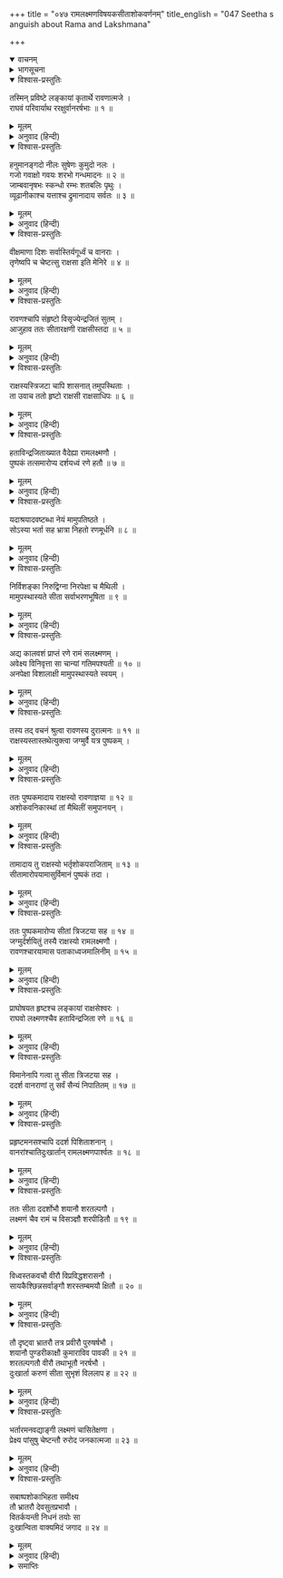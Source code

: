 +++
title = "०४७ रामलक्ष्मणविषयकसीताशोकवर्णनम्"
title_english = "047 Seetha s anguish about Rama and Lakshmana"

+++
<details open><summary>वाचनम्</summary>
<div caption="श्रीराम-हरिसीताराममूर्ति-घनपाठिभ्यां वचनम्" class="audioEmbed" src="https://archive.org/download/Ramayana-recitation-Sriram-harisItArAmamUrti-Ghanapaati-v2/Kanda_6/Kanda_6_YK-047-Seetha_s_anguish_about_Rama_and_Lakshmana_0.mp3"></div>
</details>

<details><summary>भागसूचना</summary>

47. वानरोंद्वारा श्रीराम और लक्ष्मणकी रक्षा, रावणकी आज्ञासे राक्षसियोंका सीताको पुष्पकविमानद्वारा रणभूमिमें ले जाकर श्रीराम और लक्ष्मणका दर्शन कराना और सीताका दुःखी होकर रोना
</details>

<details open><summary>विश्वास-प्रस्तुतिः</summary>

तस्मिन् प्रविष्टे लङ्कायां कृतार्थे रावणात्मजे ।  
राघवं परिवार्याथ ररक्षुर्वानरर्षभाः ॥ १ ॥
</details>

<details><summary>मूलम्</summary>

तस्मिन् प्रविष्टे लङ्कायां कृतार्थे रावणात्मजे ।  
राघवं परिवार्याथ ररक्षुर्वानरर्षभाः ॥ १ ॥
</details>

<details><summary>अनुवाद (हिन्दी)</summary>

रावणकुमार इन्द्रजित् जब अपना काम बनाकर लङ्कामें चला गया, तब सभी श्रेष्ठ वानर श्रीरघुनाथजीको चारों ओरसे घेरकर उनकी रक्षा करने लगे ॥ १ ॥
</details>

<details open><summary>विश्वास-प्रस्तुतिः</summary>

हनुमानङ्गदो नीलः सुषेणः कुमुदो नलः ।  
गजो गवाक्षो गवयः शरभो गन्धमादनः ॥ २ ॥  
जाम्बवानृषभः स्कन्धो रम्भः शतबलिः पृथुः ।  
व्यूढानीकाश्च यत्ताश्च द्रुमानादाय सर्वतः ॥ ३ ॥
</details>

<details><summary>मूलम्</summary>

हनुमानङ्गदो नीलः सुषेणः कुमुदो नलः ।  
गजो गवाक्षो गवयः शरभो गन्धमादनः ॥ २ ॥  
जाम्बवानृषभः स्कन्धो रम्भः शतबलिः पृथुः ।  
व्यूढानीकाश्च यत्ताश्च द्रुमानादाय सर्वतः ॥ ३ ॥
</details>

<details><summary>अनुवाद (हिन्दी)</summary>

हनुमान्, अङ्गद, नील, सुषेण, कुमुद, नल, गज, गवाक्ष, गवय, शरभ, गन्धमादन, जाम्बवान्, ऋषभ, स्कन्ध, रम्भ, शतबलि और पृथु—ये सब सावधान हो अपनी सेनाकी व्यूहरचना करके हाथोंमें वृक्ष लिये सब ओरसे पहरा देने लगे ॥ २-३ ॥
</details>

<details open><summary>विश्वास-प्रस्तुतिः</summary>

वीक्षमाणा दिशः सर्वास्तिर्यगूर्ध्वं च वानराः ।  
तृणेष्वपि च चेष्टत्सु राक्षसा इति मेनिरे ॥ ४ ॥
</details>

<details><summary>मूलम्</summary>

वीक्षमाणा दिशः सर्वास्तिर्यगूर्ध्वं च वानराः ।  
तृणेष्वपि च चेष्टत्सु राक्षसा इति मेनिरे ॥ ४ ॥
</details>

<details><summary>अनुवाद (हिन्दी)</summary>

वे सब वानर सम्पूर्ण दिशाओंमें ऊपर-नीचे और अगल-बगलमें भी देखते रहते थे तथा तिनकोंके भी हिल जानेपर यही समझते थे कि राक्षस आ गये ॥ ४ ॥
</details>

<details open><summary>विश्वास-प्रस्तुतिः</summary>

रावणश्चापि संहृष्टो विसृज्येन्द्रजितं सुतम् ।  
आजुहाव ततः सीतारक्षणी राक्षसीस्तदा ॥ ५ ॥
</details>

<details><summary>मूलम्</summary>

रावणश्चापि संहृष्टो विसृज्येन्द्रजितं सुतम् ।  
आजुहाव ततः सीतारक्षणी राक्षसीस्तदा ॥ ५ ॥
</details>

<details><summary>अनुवाद (हिन्दी)</summary>

उधर हर्षसे भरे हुए रावणने भी अपने पुत्र इन्द्रजित् को विदा करके उस समय सीताजीकी रक्षा करनेवाली राक्षसियोंको बुलवाया ॥ ५ ॥
</details>

<details open><summary>विश्वास-प्रस्तुतिः</summary>

राक्षस्यस्त्रिजटा चापि शासनात् तमुपस्थिताः ।  
ता उवाच ततो हृष्टो राक्षसी राक्षसाधिपः ॥ ६ ॥
</details>

<details><summary>मूलम्</summary>

राक्षस्यस्त्रिजटा चापि शासनात् तमुपस्थिताः ।  
ता उवाच ततो हृष्टो राक्षसी राक्षसाधिपः ॥ ६ ॥
</details>

<details><summary>अनुवाद (हिन्दी)</summary>

आज्ञा पाते ही त्रिजटा तथा अन्य राक्षसियाँ उसके पास आयीं । तब हर्षमें भरे हुए राक्षसराजने उन राक्षसियोंसे कहा— ॥ ६ ॥
</details>

<details open><summary>विश्वास-प्रस्तुतिः</summary>

हताविन्द्रजिताख्यात वैदेह्या रामलक्ष्मणौ ।  
पुष्पकं तत्समारोप्य दर्शयध्वं रणे हतौ ॥ ७ ॥
</details>

<details><summary>मूलम्</summary>

हताविन्द्रजिताख्यात वैदेह्या रामलक्ष्मणौ ।  
पुष्पकं तत्समारोप्य दर्शयध्वं रणे हतौ ॥ ७ ॥
</details>

<details><summary>अनुवाद (हिन्दी)</summary>

‘तुमलोग विदेहकुमारी सीतासे जाकर कहो कि इन्द्रजित् ने राम और लक्ष्मणको मार डाला । फिर पुष्पकविमानपर सीताको चढ़ाकर रणभूमिमें ले जाओ और उन मारे गये दोनों बन्धुओंको उसे दिखा दो ॥ ७ ॥
</details>

<details open><summary>विश्वास-प्रस्तुतिः</summary>

यदाश्रयादवष्टब्धा नेयं मामुपतिष्ठते ।  
सोऽस्या भर्ता सह भ्रात्रा निहतो रणमूर्धनि ॥ ८ ॥
</details>

<details><summary>मूलम्</summary>

यदाश्रयादवष्टब्धा नेयं मामुपतिष्ठते ।  
सोऽस्या भर्ता सह भ्रात्रा निहतो रणमूर्धनि ॥ ८ ॥
</details>

<details><summary>अनुवाद (हिन्दी)</summary>

‘जिसके आश्रयसे गर्वमें भरकर यह मेरे पास नहीं आती थी, वह इसका पति अपने भाईके साथ युद्धके मुहानेपर मारा गया ॥ ८ ॥
</details>

<details open><summary>विश्वास-प्रस्तुतिः</summary>

निर्विशङ्का निरुद्विग्ना निरपेक्षा च मैथिली ।  
मामुपस्थास्यते सीता सर्वाभरणभूषिता ॥ ९ ॥
</details>

<details><summary>मूलम्</summary>

निर्विशङ्का निरुद्विग्ना निरपेक्षा च मैथिली ।  
मामुपस्थास्यते सीता सर्वाभरणभूषिता ॥ ९ ॥
</details>

<details><summary>अनुवाद (हिन्दी)</summary>

‘अब मिथिलेशकुमारी सीताको उसकी अपेक्षा नहीं रहेगी । वह समस्त आभूषणोंसे विभूषित हो भय और शङ्काको त्यागकर मेरी सेवामें उपस्थित होगी ॥ ९ ॥
</details>

<details open><summary>विश्वास-प्रस्तुतिः</summary>

अद्य कालवशं प्राप्तं रणे रामं सलक्ष्मणम् ।  
अवेक्ष्य विनिवृत्ता सा चान्यां गतिमपश्यती ॥ १० ॥  
अनपेक्षा विशालाक्षी मामुपस्थास्यते स्वयम् ।
</details>

<details><summary>मूलम्</summary>

अद्य कालवशं प्राप्तं रणे रामं सलक्ष्मणम् ।  
अवेक्ष्य विनिवृत्ता सा चान्यां गतिमपश्यती ॥ १० ॥  
अनपेक्षा विशालाक्षी मामुपस्थास्यते स्वयम् ।
</details>

<details><summary>अनुवाद (हिन्दी)</summary>

आज रणभूमिमें कालके अधीन हुए राम और लक्ष्मणको देखकर वह उनकी ओरसे अपना मन हटा लेगी तथा अपने लिये दूसरा कोई आश्रय न देखकर उधरसे निराश हो विशाललोचना सीता स्वयं ही मेरे पास चली आयेगी’ ॥ १० १/२ ॥
</details>

<details open><summary>विश्वास-प्रस्तुतिः</summary>

तस्य तद् वचनं श्रुत्वा रावणस्य दुरात्मनः ॥ ११ ॥  
राक्षस्यस्तास्तथेत्युक्त्वा जग्मुर्वै यत्र पुष्पकम् ।
</details>

<details><summary>मूलम्</summary>

तस्य तद् वचनं श्रुत्वा रावणस्य दुरात्मनः ॥ ११ ॥  
राक्षस्यस्तास्तथेत्युक्त्वा जग्मुर्वै यत्र पुष्पकम् ।
</details>

<details><summary>अनुवाद (हिन्दी)</summary>

दुरात्मा रावणकी वह बात सुनकर वे सब राक्षसियाँ ‘बहुत अच्छा’ कह उस स्थानपर गयीं, जहाँ पुष्पकविमान था ॥ ११ १/२ ॥
</details>

<details open><summary>विश्वास-प्रस्तुतिः</summary>

ततः पुष्पकमादाय राक्षस्यो रावणाज्ञया ॥ १२ ॥  
अशोकवनिकास्थां तां मैथिलीं समुपानयन् ।
</details>

<details><summary>मूलम्</summary>

ततः पुष्पकमादाय राक्षस्यो रावणाज्ञया ॥ १२ ॥  
अशोकवनिकास्थां तां मैथिलीं समुपानयन् ।
</details>

<details><summary>अनुवाद (हिन्दी)</summary>

रावणकी आज्ञासे उस पुष्पकविमानको वे राक्षसियाँ अशोकवाटिकामें बैठी हुई मिथिलेशकुमारीके पास ले आयीं ॥ १२ १/२ ॥
</details>

<details open><summary>विश्वास-प्रस्तुतिः</summary>

तामादाय तु राक्षस्यो भर्तृशोकपराजिताम् ॥ १३ ॥  
सीतामारोपयामासुर्विमानं पुष्पकं तदा ।
</details>

<details><summary>मूलम्</summary>

तामादाय तु राक्षस्यो भर्तृशोकपराजिताम् ॥ १३ ॥  
सीतामारोपयामासुर्विमानं पुष्पकं तदा ।
</details>

<details><summary>अनुवाद (हिन्दी)</summary>

उन राक्षसियोंने पतिके शोकसे व्याकुल हुई सीताको तत्काल पुष्पकविमानपर चढ़ाया ॥ १३ १/२ ॥
</details>

<details open><summary>विश्वास-प्रस्तुतिः</summary>

ततः पुष्पकमारोप्य सीतां त्रिजटया सह ॥ १४ ॥  
जग्मुर्दर्शयितुं तस्यै राक्षस्यो रामलक्ष्मणौ ।  
रावणश्चारयामास पताकाध्वजमालिनीम् ॥ १५ ॥
</details>

<details><summary>मूलम्</summary>

ततः पुष्पकमारोप्य सीतां त्रिजटया सह ॥ १४ ॥  
जग्मुर्दर्शयितुं तस्यै राक्षस्यो रामलक्ष्मणौ ।  
रावणश्चारयामास पताकाध्वजमालिनीम् ॥ १५ ॥
</details>

<details><summary>अनुवाद (हिन्दी)</summary>

सीताको पुष्पकविमानपर बिठाकर त्रिजटा-सहित वे राक्षसियाँ उन्हें राम-लक्ष्मणका दर्शन करानेके लिये चलीं । इस प्रकार रावणने उन्हें ध्वजा-पताकाओंसे अलंकृत लङ्कापुरीके ऊपर विचरण करवाया ॥ १४-१५ ॥
</details>

<details open><summary>विश्वास-प्रस्तुतिः</summary>

प्राघोषयत हृष्टश्च लङ्कायां राक्षसेश्वरः ।  
राघवो लक्ष्मणश्चैव हताविन्द्रजिता रणे ॥ १६ ॥
</details>

<details><summary>मूलम्</summary>

प्राघोषयत हृष्टश्च लङ्कायां राक्षसेश्वरः ।  
राघवो लक्ष्मणश्चैव हताविन्द्रजिता रणे ॥ १६ ॥
</details>

<details><summary>अनुवाद (हिन्दी)</summary>

इधर हर्षसे भरे हुए राक्षसराज रावणने लङ्कामें सर्वत्र यह घोषणा करा दी कि राम और लक्ष्मण रणभूमिमें इन्द्रजित् के हाथसे मारे गये ॥ १६ ॥
</details>

<details open><summary>विश्वास-प्रस्तुतिः</summary>

विमानेनापि गत्वा तु सीता त्रिजटया सह ।  
ददर्श वानराणां तु सर्वं सैन्यं निपातितम् ॥ १७ ॥
</details>

<details><summary>मूलम्</summary>

विमानेनापि गत्वा तु सीता त्रिजटया सह ।  
ददर्श वानराणां तु सर्वं सैन्यं निपातितम् ॥ १७ ॥
</details>

<details><summary>अनुवाद (हिन्दी)</summary>

त्रिजटाके साथ उस विमानद्वारा वहाँ जाकर सीताने रणभूमिमें जो वानरोंकी सेनाएँ मारी गयी थीं, उन सबको देखा ॥ १७ ॥
</details>

<details open><summary>विश्वास-प्रस्तुतिः</summary>

प्रहृष्टमनसश्चापि ददर्श पिशिताशनान् ।  
वानरांश्चातिदुःखार्तान् रामलक्ष्मणपार्श्वतः ॥ १८ ॥
</details>

<details><summary>मूलम्</summary>

प्रहृष्टमनसश्चापि ददर्श पिशिताशनान् ।  
वानरांश्चातिदुःखार्तान् रामलक्ष्मणपार्श्वतः ॥ १८ ॥
</details>

<details><summary>अनुवाद (हिन्दी)</summary>

उन्होंने मांसभक्षी राक्षसोंको तो भीतरसे प्रसन्न देखा और श्रीराम तथा लक्ष्मणके पास खड़े हुए वानरोंको अत्यन्त दुःखसे पीड़ित पाया ॥ १८ ॥
</details>

<details open><summary>विश्वास-प्रस्तुतिः</summary>

ततः सीता ददर्शोभौ शयानौ शरतल्पगौ ।  
लक्ष्मणं चैव रामं च विसञ्ज्ञौ शरपीडितौ ॥ १९ ॥
</details>

<details><summary>मूलम्</summary>

ततः सीता ददर्शोभौ शयानौ शरतल्पगौ ।  
लक्ष्मणं चैव रामं च विसञ्ज्ञौ शरपीडितौ ॥ १९ ॥
</details>

<details><summary>अनुवाद (हिन्दी)</summary>

तदनन्तर सीताने बाणशय्यापर सोये हुए दोनों भाई श्रीराम और लक्ष्मणको भी देखा, जो बाणोंसे पीड़ित हो संज्ञाशून्य होकर पड़े थे ॥ १९ ॥
</details>

<details open><summary>विश्वास-प्रस्तुतिः</summary>

विध्वस्तकवचौ वीरौ विप्रविद्धशरासनौ ।  
सायकैश्छिन्नसर्वाङ्गौ शरस्तम्बमयौ क्षितौ ॥ २० ॥
</details>

<details><summary>मूलम्</summary>

विध्वस्तकवचौ वीरौ विप्रविद्धशरासनौ ।  
सायकैश्छिन्नसर्वाङ्गौ शरस्तम्बमयौ क्षितौ ॥ २० ॥
</details>

<details><summary>अनुवाद (हिन्दी)</summary>

उन दोनों वीरोंके कवच टूट गये थे, धनुष-बाण अलग पड़े थे, सायकोंसे सारे अङ्ग छिद गये थे और वे बाणसमूहोंके बने हुए पुतलोंकी भाँति पृथ्वीपर पड़े थे ॥
</details>

<details open><summary>विश्वास-प्रस्तुतिः</summary>

तौ दृष्ट्वा भ्रातरौ तत्र प्रवीरौ पुरुषर्षभौ ।  
शयानौ पुण्डरीकाक्षौ कुमाराविव पावकी ॥ २१ ॥  
शरतल्पगतौ वीरौ तथाभूतौ नरर्षभौ ।  
दुःखार्ता करुणं सीता सुभृशं विललाप ह ॥ २२ ॥
</details>

<details><summary>मूलम्</summary>

तौ दृष्ट्वा भ्रातरौ तत्र प्रवीरौ पुरुषर्षभौ ।  
शयानौ पुण्डरीकाक्षौ कुमाराविव पावकी ॥ २१ ॥  
शरतल्पगतौ वीरौ तथाभूतौ नरर्षभौ ।  
दुःखार्ता करुणं सीता सुभृशं विललाप ह ॥ २२ ॥
</details>

<details><summary>अनुवाद (हिन्दी)</summary>

जो प्रमुख वीर और समस्त पुरुषोंमें उत्तम थे, वे दोनों भाई कमलनयन राम और लक्ष्मण अग्निपुत्र कुमार शाख और विशाखकी भाँति शरसमूहमें सो रहे थे । उन दोनों नरश्रेष्ठ वीरोंको उस अवस्थामें बाणशय्यापर पड़ा देख दुःखसे पीड़ित हुई सीता करुणाजनक स्वरमें जोर-जोरसे विलाप करने लगीं ॥ २१-२२ ॥
</details>

<details open><summary>विश्वास-प्रस्तुतिः</summary>

भर्तारमनवद्याङ्गी लक्ष्मणं चासितेक्षणा ।  
प्रेक्ष्य पांसुषु चेष्टन्तौ रुरोद जनकात्मजा ॥ २३ ॥
</details>

<details><summary>मूलम्</summary>

भर्तारमनवद्याङ्गी लक्ष्मणं चासितेक्षणा ।  
प्रेक्ष्य पांसुषु चेष्टन्तौ रुरोद जनकात्मजा ॥ २३ ॥
</details>

<details><summary>अनुवाद (हिन्दी)</summary>

निर्दोष अङ्गोंवाली श्यामलोचना जनकनन्दिनी सीता अपने पति श्रीराम और देवर लक्ष्मणको धूलमें लोटते देख फूट-फूटकर रोने लगीं ॥ २३ ॥
</details>

<details open><summary>विश्वास-प्रस्तुतिः</summary>

सबाष्पशोकाभिहता समीक्ष्य  
तौ भ्रातरौ देवसुतप्रभावौ ।  
वितर्कयन्ती निधनं तयोः सा  
दुःखान्विता वाक्यमिदं जगाद ॥ २४ ॥
</details>

<details><summary>मूलम्</summary>

सबाष्पशोकाभिहता समीक्ष्य  
तौ भ्रातरौ देवसुतप्रभावौ ।  
वितर्कयन्ती निधनं तयोः सा  
दुःखान्विता वाक्यमिदं जगाद ॥ २४ ॥
</details>

<details><summary>अनुवाद (हिन्दी)</summary>

उनके नेत्रोंसे आँसू बह रहे थे और हृदय शोकके आघातसे पीड़ित था । देवताओंके तुल्य प्रभावशाली उन दोनों भाइयोंको उस अवस्थामें देखकर उनके मरणकी आशङ्का करती हुई वे दुःख एवं चिन्तामें डूब गयीं और इस प्रकार बोलीं ॥ २४ ॥
</details>

<details><summary>समाप्तिः</summary>

इत्यार्षे श्रीमद्रामायणे वाल्मीकीये आदिकाव्ये युद्धकाण्डे सप्तचत्वारिंशः सर्गः ॥ ४७ ॥  
इस प्रकार श्रीवाल्मीकिनिर्मित आर्षरामायण आदिकाव्यके युद्धकाण्डमें सैंतालीसवाँ सर्ग पूरा हुआ ॥ ४७ ॥
</details>

